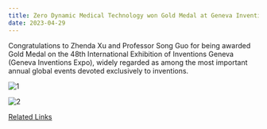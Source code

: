 ```yaml
---
title: Zero Dynamic Medical Technology won Gold Medal at Geneva Inventions Expo
date: 2023-04-29
---
```


Congratulations to Zhenda Xu and Professor Song Guo for being awarded Gold Medal on the 48th International Exhibition of Inventions Geneva (Geneva Inventions Expo), widely regarded as among the most important annual global events devoted exclusively to inventions.

<!--more-->

![1](1.jpg)

![2](2.jpg)

[Related Links](https://www.polyu.edu.hk/media/media-releases/2023/0429_polyu-wins-record-breaking-number-of-awards-at-geneva-inventions-expo/)